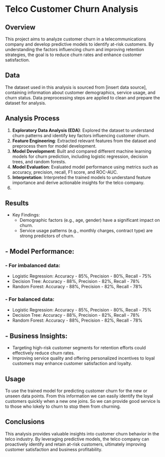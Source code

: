 # Telco Customer Churn Analysis

## Overview
This project aims to analyze customer churn in a telecommunications company and develop predictive models to identify at-risk customers. By understanding the factors influencing churn and improving retention strategies, the goal is to reduce churn rates and enhance customer satisfaction.

## Data
The dataset used in this analysis is sourced from [insert data source], containing information about customer demographics, service usage, and churn status. Data preprocessing steps are applied to clean and prepare the dataset for analysis.

## Analysis Process
1. **Exploratory Data Analysis (EDA)**: Explored the dataset to understand churn patterns and identify key factors influencing customer churn.
2. **Feature Engineering**: Extracted relevant features from the dataset and preprocess them for model development.
3. **Model Development**: Built and compared different machine learning models for churn prediction, including logistic regression, decision trees, and random forests.
4. **Model Evaluation**: Evaluated model performance using metrics such as accuracy, precision, recall, F1 score, and ROC-AUC.
5. **Interpretation**: Interpreted the trained models to understand feature importance and derive actionable insights for the telco company.
6. 
## Results
- Key Findings:
  - Demographic factors (e.g., age, gender) have a significant impact on churn.
  - Service usage patterns (e.g., monthly charges, contract type) are strong predictors of churn.
## - Model Performance:

### - For imbalanced data:
  - Logistic Regression: Accuracy - 85%, Precision - 80%, Recall - 75%
  - Decision Tree: Accuracy - 88%, Precision - 82%, Recall - 78%
  - Random Forest: Accuracy - 88%, Precision - 82%, Recall - 78%

### - For balanced data:
  - Logistic Regression: Accuracy - 85%, Precision - 80%, Recall - 75%
  - Decision Tree: Accuracy - 88%, Precision - 82%, Recall - 78%
  - Random Forest: Accuracy - 88%, Precision - 82%, Recall - 78%

## - Business Insights:
  - Targeting high-risk customer segments for retention efforts could effectively reduce churn rates.
  - Improving service quality and offering personalized incentives to loyal customers may enhance customer satisfaction and loyalty.

## Usage
To use the trained model for predicting customer churn for the new or unseen data points. From this information we can easily identify the loyal customers quickly when a new one joins. So we can provide good service ls to those who lokely to churn to stop them from churning.


## Conclusions
This analysis provides valuable insights into customer churn behavior in the telco industry. By leveraging predictive models, the telco company can proactively identify and retain at-risk customers, ultimately improving customer satisfaction and business profitability.
